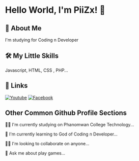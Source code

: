 
# Hello World, I'm PiiZx! 👋


## 🚀 About Me
I'm studying for Coding n Developer


## 🛠 My Little Skills
Javascript, HTML, CSS , PHP...


## 🔗 Links
[![Youtube](https://img.shields.io/badge/youtube-red)](https://www.youtube.com/channel/UCQy0q6cQP-a7shSa_Gzzljg)
[![Facebook](https://th.bing.com/th/id/R.2bad70f2d08429a28dfbebd4c237924b?rik=vgEdhJ%2f%2biiEnQQ&riu=http%3a%2f%2fpngimg.com%2fuploads%2ffacebook_logos%2ffacebook_logos_PNG19748.png&ehk=0ZiZ04ZZ6mSJ5oyPxBh1gy4FSYhegWTWyDpCiI73sbw%3d&risl=&pid=ImgRaw&r=0)](https://web.facebook.com/profile.php?id=100071729918380)


## Other Common Github Profile Sections
👩‍💻 I'm currently studying on Phanomwan College Technology...

🧠 I'm currently learning to God of Coding n Developer...

👯‍♀️ I'm looking to collaborate on anyone...

💬 Ask me about play games...
